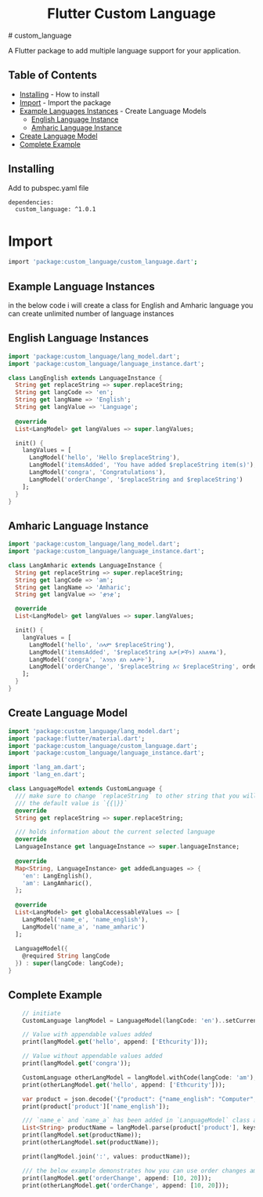 <h1 align="center">Flutter Custom Language</h1>
# custom_language

A Flutter package to add multiple language support for your application.

## Table of Contents
  - [Installing](#installing) - How to install
  - [Import](#import) - Import the package
  - [Example Languages Instances](#example-language-instances) - Create Language Models
    - [English Language Instance](#english-language-instance)
    - [Amharic Language Instance](#amharic-language-instance)
  - [Create Language Model](#create-language-model)
  - [Complete Example](#complete-example)

## Installing
Add to pubspec.yaml file

```sh
dependencies:
  custom_language: ^1.0.1
```
# Import

```sh
import 'package:custom_language/custom_language.dart';
```

## Example Language Instances
in the below code i will create a class for English and Amharic language
you can create unlimited number of language instances

## English Language Instances

```dart
import 'package:custom_language/lang_model.dart';
import 'package:custom_language/language_instance.dart';

class LangEnglish extends LanguageInstance {
  String get replaceString => super.replaceString;
  String get langCode => 'en';
  String get langName => 'English';
  String get langValue => 'Language';
  
  @override
  List<LangModel> get langValues => super.langValues;

  init() {
    langValues = [
      LangModel('hello', 'Hello $replaceString'),
      LangModel('itemsAdded', 'You have added $replaceString item(s)'),
      LangModel('congra', 'Congratulations'),
      LangModel('orderChange', '$replaceString and $replaceString')
    ];
  }
}
```
## Amharic Language Instance

```dart
import 'package:custom_language/lang_model.dart';
import 'package:custom_language/language_instance.dart';

class LangAmharic extends LanguageInstance {
  String get replaceString => super.replaceString;
  String get langCode => 'am';
  String get langName => 'Amharic';
  String get langValue => 'ቋንቋ';

  @override
  List<LangModel> get langValues => super.langValues;

  init() {
    langValues = [
      LangModel('hello', 'ሰላም $replaceString'),
      LangModel('itemsAdded', '$replaceString እቃ(ዎችን) አክለዋል'),
      LangModel('congra', 'እንኳን ደስ አለዎት'),
      LangModel('orderChange', '$replaceString እና $replaceString', order: [1, 0])
    ];
  }
}
```
## Create Language Model
```dart
import 'package:custom_language/lang_model.dart';
import 'package:flutter/material.dart';
import 'package:custom_language/custom_language.dart';
import 'package:custom_language/language_instance.dart';

import 'lang_am.dart';
import 'lang_en.dart';

class LanguageModel extends CustomLanguage {
  /// make sure to change `replaceString` to other string that you will not use in your app
  /// the default value is `{{|}}`
  @override
  String get replaceString => super.replaceString;

  /// holds information about the current selected language
  @override
  LanguageInstance get languageInstance => super.languageInstance;
  
  @override
  Map<String, LanguageInstance> get addedLanguages => {
    'en': LangEnglish(),
    'am': LangAmharic(),
  };
  
  @override
  List<LangModel> get globalAccessableValues => [
    LangModel('name_e', 'name_english'),
    LangModel('name_a', 'name_amharic')
  ];
  
  LanguageModel({
    @required String langCode
  }) : super(langCode: langCode);
}
```

## Complete Example
```dart
	// initiate 
    CustomLanguage langModel = LanguageModel(langCode: 'en')..setCurrentLanguage();

    // Value with appendable values added
    print(langModel.get('hello', append: ['Ethcurity']));

    // Value without appendable values added
    print(langModel.get('congra'));

    CustomLanguage otherLangModel = langModel.withCode(langCode: 'am');
    print(otherLangModel.get('hello', append: ['Ethcurity']));

    var product = json.decode('{"product": {"name_english": "Computer", "name_amharic": "ኮምፒተር"}}');
    print(product['product']['name_english']);

    /// `name_e` and `name_a` has been added in `LanguageModel` class and make sure to do that before passing values
    List<String> productName = langModel.parse(product['product'], keys: ['name_e', 'name_a']);
    print(langModel.set(productName));
    print(otherLangModel.set(productName));

    print(langModel.join(':', values: productName));

    /// the below example demonstrates how you can use order changes among you language dependencies
    print(langModel.get('orderChange', append: [10, 20]));
    print(otherLangModel.get('orderChange', append: [10, 20]));
```

